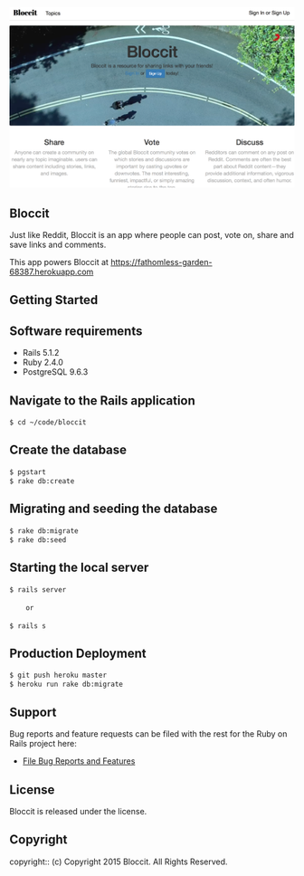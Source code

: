 ![alt text](app/assets/images/screenshot.png)

## Bloccit

Just like Reddit, Bloccit is an app where people can post, vote on, share and save links and comments.

This app powers Bloccit at https://fathomless-garden-68387.herokuapp.com

## Getting Started

## Software requirements
- Rails 5.1.2
- Ruby 2.4.0
- PostgreSQL 9.6.3

## Navigate to the Rails application

```
$ cd ~/code/bloccit
```
## Create the database

```
$ pgstart
$ rake db:create
```

## Migrating and seeding the database

```
$ rake db:migrate
$ rake db:seed
```

## Starting the local server

```
$ rails server

    or

$ rails s
```

## Production Deployment

```
$ git push heroku master
$ heroku run rake db:migrate
```

## Support

Bug reports and feature requests can be filed with the rest for the Ruby on Rails project here:
* [File Bug Reports and Features](https://github.com/summerlove91/bloccit/issues)

## License

Bloccit is released under the <LICENSE-NAME> license.

## Copyright

copyright:: (c) Copyright 2015 Bloccit. All Rights Reserved.
